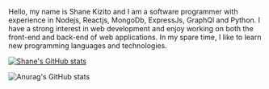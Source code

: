 Hello, my name is Shane Kizito and I am a software programmer with experience in Nodejs, Reactjs, MongoDb, ExpressJs, GraphQl and Python. I have a strong interest in web development and enjoy working on both the front-end and back-end of web applications. In my spare time, I like to learn new programming languages and technologies.


[![Shane's GitHub stats](https://github-readme-stats.vercel.app/api?username=shanekizito)](https://github.com/anuraghazra/github-readme-stats)



![Anurag's GitHub stats](https://github-readme-stats.vercel.app/api?username=shanekizito&count_private=true)
